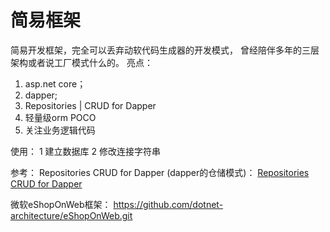 # 简易框架
简易开发框架，完全可以丢弃动软代码生成器的开发模式， 曾经陪伴多年的三层架构或者说工厂模式什么的。
亮点：
1. asp.net core；
2. dapper;
3. Repositories | CRUD for Dapper
4. 轻量级orm POCO
5. 关注业务逻辑代码

使用：
1 建立数据库
2 修改连接字符串


参考：
Repositories CRUD for Dapper  (dapper的仓储模式)：
[Repositories CRUD for Dapper](http://http://dapper.phnx47.net/)

微软eShopOnWeb框架：
https://github.com/dotnet-architecture/eShopOnWeb.git
